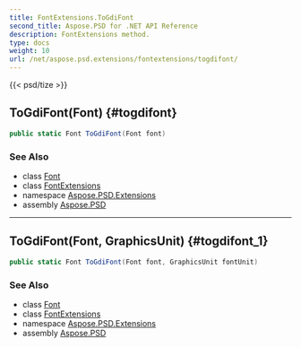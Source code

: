 ```yaml
---
title: FontExtensions.ToGdiFont
second_title: Aspose.PSD for .NET API Reference
description: FontExtensions method. 
type: docs
weight: 10
url: /net/aspose.psd.extensions/fontextensions/togdifont/
---
```

{{< psd/tize >}}
## ToGdiFont(Font) {#togdifont}

```csharp
public static Font ToGdiFont(Font font)
```

### See Also

* class [Font](../../../aspose.psd/font/)
* class [FontExtensions](../)
* namespace [Aspose.PSD.Extensions](../../fontextensions/)
* assembly [Aspose.PSD](../../../)

---

## ToGdiFont(Font, GraphicsUnit) {#togdifont_1}

```csharp
public static Font ToGdiFont(Font font, GraphicsUnit fontUnit)
```

### See Also

* class [Font](../../../aspose.psd/font/)
* class [FontExtensions](../)
* namespace [Aspose.PSD.Extensions](../../fontextensions/)
* assembly [Aspose.PSD](../../../)



